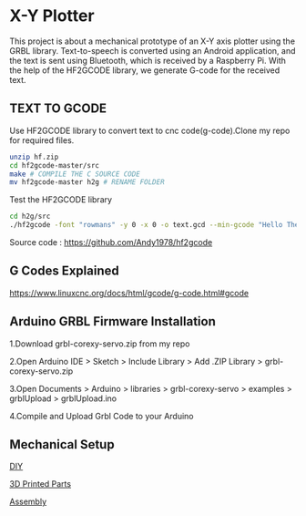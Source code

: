 # X-Y Plotter

This project is about a mechanical prototype of an X-Y axis plotter using the GRBL library. Text-to-speech is converted using an Android application, and the text is sent using Bluetooth, which is received by a Raspberry Pi. With the help of the HF2GCODE library, we generate G-code for the received text.

## TEXT TO GCODE

Use HF2GCODE library to convert text to cnc code(g-code).Clone my repo for required files.

```bash
unzip hf.zip
cd hf2gcode-master/src
make # COMPILE THE C SOURCE CODE
mv hf2gcode-master h2g # RENAME FOLDER
```
Test the HF2GCODE library

```bash
cd h2g/src
./hf2gcode -font "rowmans" -y 0 -x 0 -o text.gcd --min-gcode "Hello There!"
```

Source code : https://github.com/Andy1978/hf2gcode
    
## G Codes Explained

https://www.linuxcnc.org/docs/html/gcode/g-code.html#gcode

## Arduino GRBL Firmware Installation

1.Download grbl-corexy-servo.zip from my repo

2.Open Arduino IDE > Sketch > Include Library > Add .ZIP Library > grbl-corexy-servo.zip

3.Open Documents > Arduino > libraries > grbl-corexy-servo > examples > grblUpload > grblUpload.ino

4.Compile and Upload Grbl Code to your Arduino

## Mechanical Setup

[DIY](https://arnabkumardas.com/cnc.html)

[3D Printed Parts](https://www.3dindia.in/product-page/plastic-axidraw-clone-body-3d-parts-only-drawing-robots-with-arduino-casing)

[Assembly](https://www.youtube.com/watch?v=u26Wt8eY5zc)
